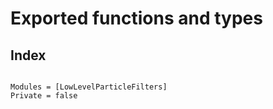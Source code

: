 # Exported functions and types
## Index

```@index
```
```@autodocs
Modules = [LowLevelParticleFilters]
Private = false
```
